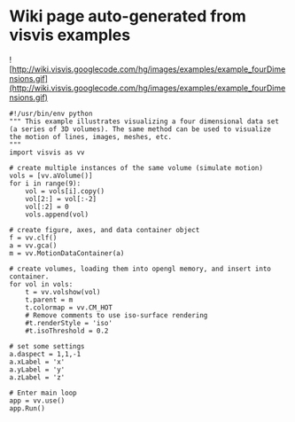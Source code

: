 # Wiki page auto-generated from visvis examples

![http://wiki.visvis.googlecode.com/hg/images/examples/example_fourDimensions.gif](http://wiki.visvis.googlecode.com/hg/images/examples/example_fourDimensions.gif)

```
#!/usr/bin/env python
""" This example illustrates visualizing a four dimensional data set
(a series of 3D volumes). The same method can be used to visualize
the motion of lines, images, meshes, etc.
"""
import visvis as vv

# create multiple instances of the same volume (simulate motion)
vols = [vv.aVolume()]
for i in range(9):
    vol = vols[i].copy()
    vol[2:] = vol[:-2]
    vol[:2] = 0
    vols.append(vol)

# create figure, axes, and data container object
f = vv.clf()
a = vv.gca()
m = vv.MotionDataContainer(a)

# create volumes, loading them into opengl memory, and insert into container.
for vol in vols:
    t = vv.volshow(vol)
    t.parent = m
    t.colormap = vv.CM_HOT
    # Remove comments to use iso-surface rendering
    #t.renderStyle = 'iso'
    #t.isoThreshold = 0.2    

# set some settings
a.daspect = 1,1,-1
a.xLabel = 'x'
a.yLabel = 'y'
a.zLabel = 'z'

# Enter main loop
app = vv.use()
app.Run()

```